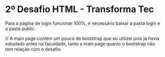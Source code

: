 # 2º Desafio HTML - Transforma Tec

Para a página de login funcionar 100%, é necessário baixar a pasta login e a pasta public.

// A main page contém um pouco de bootstrap que eu utilizei pois já havia estudado antes na faculdade, tanto a main page quanto o bootstrap não tem relação com o desafio.
